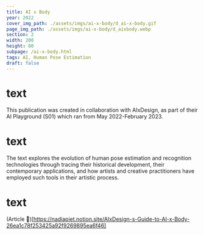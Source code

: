 ```yaml
---
title: AI x Body
year: 2022
cover_img_path: ./assets/imgs/ai-x-body/d_ai-x-body.gif
page_img_path: ./assets/imgs/ai-x-body/d_aixbody.webp
section: 2
width: 200
height: 80
subpage: /ai-x-body.html
tags: AI, Human Pose Estimation
draft: false
---
```

# text
This publication was created in collaboration with AIxDesign, as part of their AI Playground (S01) which ran from May 2022-February 2023.
# text
The text explores the evolution of human pose estimation and recognition technologies through tracing their historical development, their contemporary applications, and how artists and creative practitioners have employed such tools in their artistic process.
# text
(Article 📎)[https://nadiapiet.notion.site/AIxDesign-s-Guide-to-AI-x-Body-26ea1c78f253425a92f9269895ea6f46]





